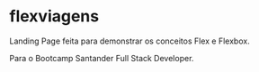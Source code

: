 # flexviagens 

Landing Page feita para demonstrar os conceitos Flex e Flexbox.

Para o Bootcamp Santander Full Stack Developer.
